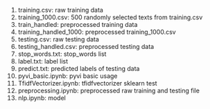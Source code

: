 1. training.csv: raw training data
2. training_1000.csv: 500 randomly selected texts from training.csv
3. train_handled: preprocessed training data 
4. training_handled_1000: preprocessed training_1000.csv
5. testing.csv: raw testing data
6. testing_handled.csv: preprocessed testing data 
7. stop_words.txt: stop_words list
8. label.txt: label list
9. predict.txt: predicted labels of testing data 
10. pyvi_basic.ipynb: pyvi basic usage 
11. TfidfVectorizer.ipynb: tfidfvectorizer sklearn test
12. preprocessing.ipynb: preprocessed raw training and testing file 
13. nlp.ipynb: model 
